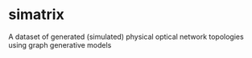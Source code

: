# simatrix
A dataset of generated (simulated) physical optical network topologies using graph generative models 
